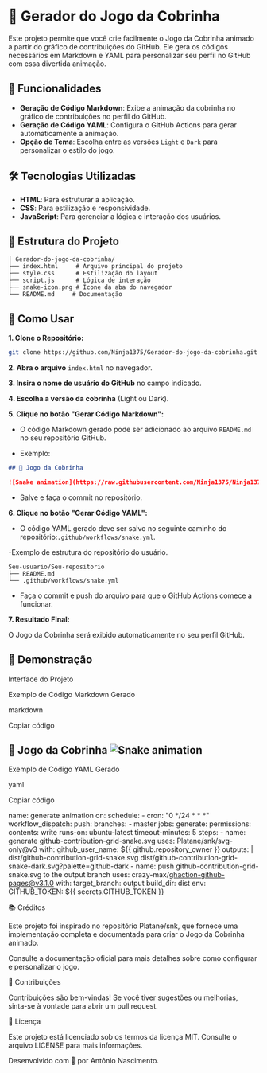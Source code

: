 # 🐍 Gerador do Jogo da Cobrinha

Este projeto permite que você crie facilmente o Jogo da Cobrinha animado a partir do gráfico de contribuições do GitHub. Ele gera os códigos necessários em Markdown e YAML para personalizar seu perfil no GitHub com essa divertida animação.

## 🚀 Funcionalidades

- **Geração de Código Markdown**: Exibe a animação da cobrinha no gráfico de contribuições no perfil do GitHub.
- **Geração de Código YAML**: Configura o GitHub Actions para gerar automaticamente a animação.
- **Opção de Tema**: Escolha entre as versões `Light` e `Dark` para personalizar o estilo do jogo.

## 🛠️ Tecnologias Utilizadas

- **HTML**: Para estruturar a aplicação.
- **CSS**: Para estilização e responsividade.
- **JavaScript**: Para gerenciar a lógica e interação dos usuários.

## 📂 Estrutura do Projeto

```plaintext
│ Gerador-do-jogo-da-cobrinha/
├── index.html     # Arquivo principal do projeto
├── style.css      # Estilização do layout
├── script.js      # Lógica de interação
├── snake-icon.png # Ícone da aba do navegador
└── README.md     # Documentação
```
## 📖 Como Usar

**1. Clone o Repositório:**

   ```bash
   git clone https://github.com/Ninja1375/Gerador-do-jogo-da-cobrinha.git
   ```

**2. Abra o arquivo** `index.html` no navegador.

**3. Insira o nome de usuário do GitHub** no campo indicado.

**4. Escolha a versão da cobrinha** (Light ou Dark).

**5. Clique no botão "Gerar Código Markdown":**

- O código Markdown gerado pode ser adicionado ao arquivo `README.md` no seu repositório GitHub.

- Exemplo:

```markdown
## 🐍 Jogo da Cobrinha

![Snake animation](https://raw.githubusercontent.com/Ninja1375/Ninja1375/output/github-contribution-grid-snake.svg)
```

- Salve e faça o commit no repositório.

**6. Clique no botão "Gerar Código YAML":**

- O código YAML gerado deve ser salvo no seguinte caminho do repositório:`.github/workflows/snake.yml`.

-Exemplo de estrutura do repositório do usuário.

```plaintext
Seu-usuario/Seu-repositorio
├── README.md
└── .github/workflows/snake.yml 
```


- Faça o commit e push do arquivo para que o GitHub Actions comece a funcionar.

**7. Resultado Final:**

O Jogo da Cobrinha será exibido automaticamente no seu perfil GitHub.

## 🌟 Demonstração

Interface do Projeto

<!-- Adicione uma imagem da interface aqui -->Exemplo de Código Markdown Gerado

markdown

Copiar código

## 🐍 Jogo da Cobrinha ![Snake animation](https://raw.githubusercontent.com/seu-usuario/seu-usuario/output/github-contribution-grid-snake.svg) 

Exemplo de Código YAML Gerado

yaml

Copiar código

name: generate animation on: schedule: - cron: "0 */24 * * *" workflow_dispatch: push: branches: - master jobs: generate: permissions: contents: write runs-on: ubuntu-latest timeout-minutes: 5 steps: - name: generate github-contribution-grid-snake.svg uses: Platane/snk/svg-only@v3 with: github_user_name: ${{ github.repository_owner }} outputs: | dist/github-contribution-grid-snake.svg dist/github-contribution-grid-snake-dark.svg?palette=github-dark - name: push github-contribution-grid-snake.svg to the output branch uses: crazy-max/ghaction-github-pages@v3.1.0 with: target_branch: output build_dir: dist env: GITHUB_TOKEN: ${{ secrets.GITHUB_TOKEN }} 

📚 Créditos

Este projeto foi inspirado no repositório Platane/snk, que fornece uma implementação completa e documentada para criar o Jogo da Cobrinha animado.

Consulte a documentação oficial para mais detalhes sobre como configurar e personalizar o jogo.

🤝 Contribuições

Contribuições são bem-vindas! Se você tiver sugestões ou melhorias, sinta-se à vontade para abrir um pull request.

📜 Licença

Este projeto está licenciado sob os termos da licença MIT. Consulte o arquivo LICENSE para mais informações.

Desenvolvido com 🤍 por Antônio Nascimento.
